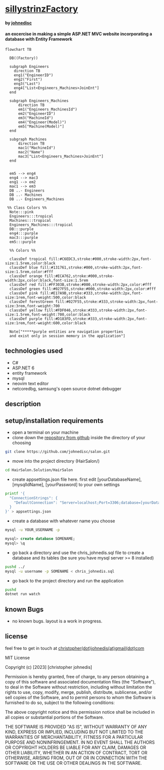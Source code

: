 


# [sillystrinzFactory]()

#### by [johnedisc](https://johnedisc.github.io)

#### an excercise in making a simple ASP.NET MVC website incorporating a database with Entity Framework

``` mermaid
flowchart TB

  DB((Factory))

  subgraph Engineers
    direction TB
    eng1("EngineerID")
    eng2("First")
    eng3("Last")
    eng4["List<Engineers_Machines>JoinEnt"]
  end

  subgraph Engineers_Machines
      direction TB
      em1("Engineers_MachinesId")
      em2("EngineerID")
      em3("MachineId")
      em4("Engineer(Model)")
      em5["Machine(Model)"]
  end

  subgraph Machines
      direction TB
      mac1("MachineId")
      mac2("Name")
      mac3["List<Engineers_Machines>JoinEnt"]
  end


  em5 --> eng4
  eng4 --> mac3
  eng1 --> em2
  mac1 --> em3
  DB ..- Engineers
  DB ..- Machines
  DB ..- Engineers_Machines

 %% Class Colors %%
  Note:::pink
  Engineers:::tropical
  Machines:::tropical
  Engineers_Machines:::tropical
  DB:::purple
  eng4:::purple
  mac3:::purple
  em5:::purple

  %% Colors %%

  classDef tropical fill:#C6EDC3,stroke:#000,stroke-width:2px,font-size:1.5rem,color:black
  classDef blue fill:#131761,stroke:#000,stroke-width:2px,font-size:1.5rem,color:#fff
  classDef orange fill:#ECA762,stroke:#000,stroke-width:2px,color:black,font-size:1.5rem
  classDef red fill:#FF303B,stroke:#000,stroke-width:2px,color:#fff
  classDef green fill:#027F55,stroke:#000,stroke-width:2px,color:#fff
  classDef pink fill:#E17A9B,stroke:#333,stroke-width:2px,font-size:1rem,font-weight:500,color:black
  classDef forestGreen fill:#027F55,stroke:#333,stroke-width:2px,font-size:3rem,font-weight:700
  classDef yellow fill:#FDF046,stroke:#333,stroke-width:2px,font-size:1.5rem,font-weight:700,color:black
  classDef purple fill:#D183FD,stroke:#333,stroke-width:2px,font-size:1rem,font-weight:600,color:black

  Note["*****purple entities are navigation properties 
  and exist only in session memory in the application"]
```

## technologies used

* C#
* ASP.NET 6
* entity framework
* mysql
* neovim text editor
* netcoredbg, samsung's open source dotnet debugger

## description


## setup/installation requirements

* open a terminal on your machine
* clone down the [repository from github](https://github.com/johnedisc/salon.git) inside the directory of your choosing
```bash
git clone https://github.com/johnedisc/salon.git
```
* move into the project directory (HairSalon/)
```bash
cd HairSalon.Solution/HairSalon
```
* create appsettings.json file here. first edit [yourDatabaseName], [mysqlIdName], [yourPassword] to your own settings
```bash
printf '{
  "ConnectionStrings": {
    "DefaultConnection": "Server=localhost;Port=3306;database=[yourDatabaseName];uid=[mysqlIdName];pwd=[yourPassword];"
  }
}' > appsettings.json
```
* create a database with whatever name you choose
```bash
mysql -u YOUR_USERNAME -p
```
```sql
mysql> create database SOMENAME;
mysql> \q
```
* go back a directory and use the chris_johnedis.sql file to create a database and its tables (be sure you have mysql server >= 8 installed)
```bash
pushd ../
mysql -u username -p SOMENAME < chris_johnedis.sql
```
* go back to the project directory and run the application
```bash
pushd
dotnet run watch
```

## known Bugs

* no known bugs. layout is a work in progress.

## license

feel free to get in touch at [christopher(dot)johnedis(at)gmail(dot)com](christopher.johnedis@gmail.com)

MIT License

Copyright (c) [2023] [christopher johnedis]

Permission is hereby granted, free of charge, to any person obtaining a copy
of this software and associated documentation files (the "Software"), to deal
in the Software without restriction, including without limitation the rights
to use, copy, modify, merge, publish, distribute, sublicense, and/or sell
copies of the Software, and to permit persons to whom the Software is
furnished to do so, subject to the following conditions:

The above copyright notice and this permission notice shall be included in all
copies or substantial portions of the Software.

THE SOFTWARE IS PROVIDED "AS IS", WITHOUT WARRANTY OF ANY KIND, EXPRESS OR
IMPLIED, INCLUDING BUT NOT LIMITED TO THE WARRANTIES OF MERCHANTABILITY,
FITNESS FOR A PARTICULAR PURPOSE AND NONINFRINGEMENT. IN NO EVENT SHALL THE
AUTHORS OR COPYRIGHT HOLDERS BE LIABLE FOR ANY CLAIM, DAMAGES OR OTHER
LIABILITY, WHETHER IN AN ACTION OF CONTRACT, TORT OR OTHERWISE, ARISING FROM,
OUT OF OR IN CONNECTION WITH THE SOFTWARE OR THE USE OR OTHER DEALINGS IN THE
SOFTWARE.

